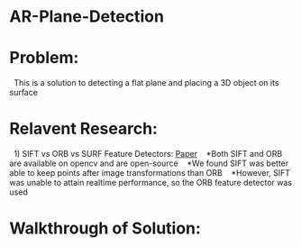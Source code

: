 # AR-Plane-Detection
# Problem:
&nbsp;&nbsp;This is a solution to detecting a flat plane and placing a 3D object on its surface

# Relavent Research:
&nbsp;&nbsp;1) SIFT vs ORB vs SURF Feature Detectors: [Paper](https://arxiv.org/abs/1710.02726)
&nbsp;&nbsp;&nbsp;*Both SIFT and ORB are available on opencv and are open-source
&nbsp;&nbsp;&nbsp;*We found SIFT was better able to keep points after image transformations than ORB
&nbsp;&nbsp;&nbsp;*However, SIFT was unable to attain realtime performance, so the ORB feature detector was used

# Walkthrough of Solution:
